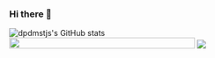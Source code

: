

### Hi there 👋


<div> 
  <img alt="dpdmstjs's GitHub stats" src="https://github-readme-stats.vercel.app/api?username=dpdmstjs&hide_title=flase&show_icons=true&theme=dracula" />
  <div> 
      <span><img src="https://img1.daumcdn.net/thumb/R1280x0/?scode=mtistory2&fname=https%3A%2F%2Fblog.kakaocdn.net%2Fdn%2FbJPb5C%2FbtsrCSupgqe%2Fw23O1WHw0akUKNR63NVnB1%2Fimg.png" height=20 width=337 /></span> 
    <img src="https://hits.seeyoufarm.com/api/count/incr/badge.svg?url=https%3A%2F%2Fgithub.com%2Fdpdmstjs&count_bg=%23ED6DA3&title_bg=%2386757E&icon=github.svg&icon_color=%23E1DEDE&title=hits&edge_flat=false" />
  </div>  
</div>
